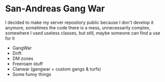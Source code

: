 # San-Andreas Gang War

I decided to make my server repository public because I don't develop it anymore, sometimes the code there is a mess, unnecessarily complex, somewhere I used useless classes, but still, maybe someone can find a use for it

- GangWar
- Drift
- DM zones
- Freeroam stuff
- Clanwar (gangwar + custom gangs & turfs)
- Some funny things
